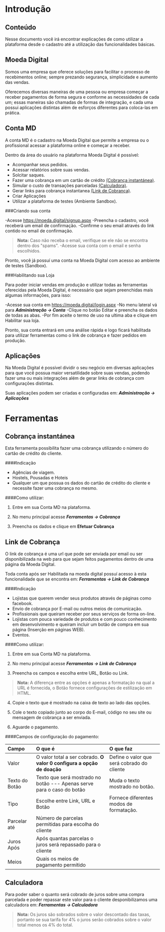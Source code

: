 ﻿Introdução
=========

Conteúdo
-------------
Nesse documento você irá encontrar explicações de como utilizar a plataforma desde o cadastro até a utilização das funcionalidades básicas.


Moeda Digital
-------------

Somos uma empresa que oferece soluções para facilitar o processo de recebimentos online; sempre prezando segurança, simplicidade e aumento das vendas. 

Oferecemos diversas maneiras de uma  pessoa ou empresa começar a receber pagamentos de forma segura e conforme as necessidades de cada um; essas maneiras são chamadas de formas de integração, e cada uma possui aplicações distintas além de esforços diferentes para coloca-las em prática.

Conta MD
-------------

A conta MD é o cadastro na Moeda Digital que permite a empresa ou o profissional acessar a plataforma online e começar a receber. 

Dentro da área do usuário na plataforma Moeda Digital é  possível:

- Acompanhar seus pedidos.
- Acessar relatórios sobre suas vendas.
- Solcitar saques.
- Fazer uma cobrança em um cartão de crédito  [(Cobrança instantánea)](#ferramentas-cobranca-instantanea).
- Simular o custo de transações parceladas  [(Calculadora)](#ferramentas-calculadora).
- Gerar links para cobrança instantanea [(Link de Cobrança)](#ferramentas-link-de-cobranca).
- Criar Aplicações
- Utilizar a plataforma de testes (Ambiente Sandbox).

###Criando sua conta

-Acesse https://moeda.digital/signup.aspx
-Preencha o cadastro, você receberá um email de confirmação.
-Confirme o seu email através do link contido no email de confirmação.
>**Nota:** Caso não receba o email, verifique se ele não se encontra dentro dos "spams".
-Acesse sua conta com o email e senha escolhidos.

Pronto, você já possuí uma conta na Moeda Digital com acesso ao ambiente de testes (Sandbox).

###Habilitando sua Loja

Para poder iniciar vendas em produção e utilizar todas as ferramentas oferecidas pela Moeda Digital, é necessário que sejam preenchidas mais algumas informações, para isso:

-Acesse sua conta em https://moeda.digital/login.aspx
-No menu lateral vá para ***Administração → Conta*** 
-Clique no botão Editar e preencha os dados de todas as abas.
-Por fim aceite o termo de uso na ultima aba e clique em Habilitar sua loja.

Pronto, sua conta entrará em uma análise rápida e logo ficará habilitada para utilizar ferramentas como o link de cobrança e fazer pedidos em produção. 

Aplicações
-----------

Na Moeda Digital é possível dividir o seu negócio em diversas aplicações para que você possua maior versatilidade sobre suas vendas, podendo fazer uma ou mais integrações além de gerar links de cobrança com configurações distintas.

Suas aplicações podem ser criadas e configuradas em:  ***Administração → Aplicações*** 

Ferramentas
===========

Cobrança instantánea
--------------------

Esta ferramenta possibilita fazer uma cobrança utilizando o número do cartão de crédito do cliente.


####Indicação
 - Agências de viagem.
 - Hostels, Pousadas e Hoteis
 - Qualquer um que possua os dados do cartão de crédito do cliente e necessite fazer uma cobrança no mesmo.

####Como utilizar:

1. Entre em sua Conta MD na plataforma.

2. No menu principal acesse ***Ferramentas → Cobrança*** 

3. Preencha os dados e clique em **Efetuar Cobrança**



Link de Cobrança
----------------

O link de cobrança é uma url que pode ser enviada por email ou ser disponibilizada na web para que sejam feitos pagamentos dentro de uma página da Moeda Digital.

Toda conta após ser Habilitada na moeda digital possuí acesso à esta funcionalidade que se encontra em: ***Ferramentas → Link de Cobrança*** 


####Indicação

- Lojistas que querem vender seus produtos através de páginas como facebook.
- Envio de cobrança por E-mail ou outros meios de comunicação.
- Profissionais que queiram receber por seus serviços de forma on-line. 
- Lojistas com pouca variedade de produtos e com pouco conhecimento em desenvolvimento e queiram incluir um botão de compra em sua página (Inserção em páginas WEB).
- Eventos.
 

####Como utilizar:

1. Entre em sua Conta MD na plataforma.

2. No menu principal acesse ***Ferramentas → Link de Cobrança*** 

3. Preencha os campos e escolha entre URL, Botão ou Link.
>**Nota:** A diferença entre as opções é apenas a formatação na qual a URL é fornecida, o Botão fornece configurações de estilização em HTML.

4. Copie o texto que é mostrado na caixa de texto ao lado das opções.

5. Cole o texto copiado junto ao corpo do E-mail, código no seu site ou mensagem de cobrança a ser enviada.

6. Aguarde o pagamento.

####Campos de configuração do pagamento:

| Campo    | O que é | O que faz|
| :-----------------| :---- | :--- |
|Valor|O valor total a ser cobrado. **O valor 0 configura a opção de doação**| Define o valor que será cobrado do cliente |
|Texto do Botão| Texto que será mostrado no botão --- Apenas serve para o caso do botão | Muda o texto mostrado no botão.|
|Tipo |Escolhe entre Link, URL e Botão| Fornece diferentes modos de formatação.|
|Parcelar até |Número de parcelas permitidas para escolha do cliente||
|Juros Após | Após quantas parcelas o juros será repassado para o cliente||
|Meios | Quais os meios de pagamento permitido||


Calculadora
----------------

Para poder saber o quanto será cobrado de juros sobre uma compra parcelada e poder repassar este valor para o cliente desponibilizamos uma calculadora em: ***Ferramentas → Calculadora*** 

>**Nota:** Os juros são sobrados sobre o valor descontado das taxas, portanto se sua tarifa for 4% o juros serão cobrados sobre o valor total menos os 4% do total.


